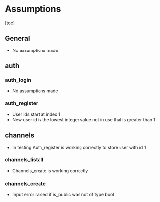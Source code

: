 # Assumptions
[toc]

## General
* No assumptions made

## auth

### auth_login
* No assumptions made

### auth_register
* User ids start at index 1
* New user id is the lowest integer value not in use that is greater than 1

## channels
* In testing Auth_register is working correctly to store user with id 1

### channels_listall
* Channels_create is working correctly

### channels_create
* Input error raised if is_public was not of type bool
